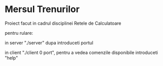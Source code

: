# Mersul Trenurilor
 Proiect facut in cadrul disciplinei Retele de Calculatoare
 
 pentru rulare:
 
 in server "./server" dupa introduceti portul
 
 in client "./client 0 port", pentru a vedea comenzile disponibile introduceti "help"
